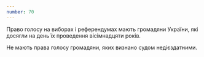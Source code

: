 ```yaml
---
number: 70
---
```


Право голосу на виборах і референдумах мають громадяни України, які досягли на день їх проведення вісімнадцяти років.

Не мають права голосу громадяни, яких визнано судом недієздатними.
